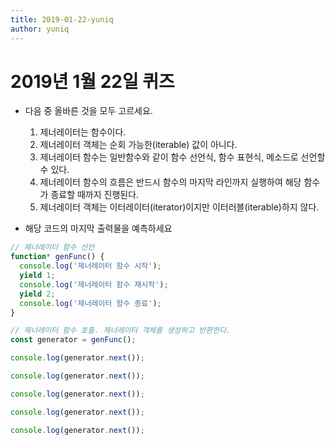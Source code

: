 ```yaml
---
title: 2019-01-22-yuniq
author: yuniq
---
```


# 2019년 1월 22일 퀴즈

- 다음 중 올바른 것을 모두 고르세요.
  1. 제너레이터는 함수이다.
  1. 제너레이터 객체는 순회 가능한(iterable) 값이 아니다.
  1. 제너레이터 함수는 일반함수와 같이 함수 선언식, 함수 표현식, 메소드로 선언할 수 있다.
  1. 제너레이터 함수의 흐름은 반드시 함수의 마지막 라인까지 실행하여 해당 함수가 종료할 때까지 진행된다.
  1. 제너레이터 객체는 이터레이터(iterator)이지만 이터러블(iterable)하지 않다.

- 해당 코드의 마지막 출력물을 예측하세요
```javascript
// 제너레이터 함수 선언
function* genFunc() {
  console.log('제너레이터 함수 시작');
  yield 1;
  console.log('제너레이터 함수 재시작');
  yield 2;
  console.log('제너레이터 함수 종료');
}

// 제너레이터 함수 호출. 제너레이터 객체를 생성하고 반환한다.
const generator = genFunc();

console.log(generator.next());

console.log(generator.next());

console.log(generator.next());

console.log(generator.next());

console.log(generator.next());
```